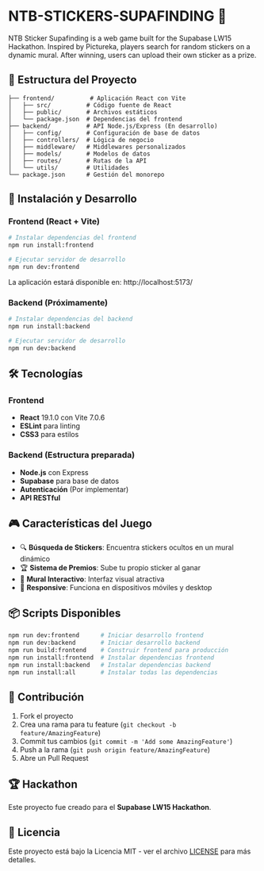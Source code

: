 # NTB-STICKERS-SUPAFINDING 🎨

NTB Sticker Supafinding is a web game built for the Supabase LW15 Hackathon. Inspired by Pictureka, players search for random stickers on a dynamic mural. After winning, users can upload their own sticker as a prize.

## 📁 Estructura del Proyecto

```
├── frontend/          # Aplicación React con Vite
│   ├── src/          # Código fuente de React
│   ├── public/       # Archivos estáticos
│   └── package.json  # Dependencias del frontend
├── backend/          # API Node.js/Express (En desarrollo)
│   ├── config/       # Configuración de base de datos
│   ├── controllers/  # Lógica de negocio
│   ├── middleware/   # Middlewares personalizados
│   ├── models/       # Modelos de datos
│   ├── routes/       # Rutas de la API
│   └── utils/        # Utilidades
└── package.json      # Gestión del monorepo
```

## 🚀 Instalación y Desarrollo

### Frontend (React + Vite)

```bash
# Instalar dependencias del frontend
npm run install:frontend

# Ejecutar servidor de desarrollo
npm run dev:frontend
```

La aplicación estará disponible en: http://localhost:5173/

### Backend (Próximamente)

```bash
# Instalar dependencias del backend
npm run install:backend

# Ejecutar servidor de desarrollo
npm run dev:backend
```

## 🛠️ Tecnologías

### Frontend
- **React** 19.1.0 con Vite 7.0.6
- **ESLint** para linting
- **CSS3** para estilos

### Backend (Estructura preparada)
- **Node.js** con Express
- **Supabase** para base de datos
- **Autenticación** (Por implementar)
- **API RESTful**

## 🎮 Características del Juego

- 🔍 **Búsqueda de Stickers**: Encuentra stickers ocultos en un mural dinámico
- 🏆 **Sistema de Premios**: Sube tu propio sticker al ganar
- 🎨 **Mural Interactivo**: Interfaz visual atractiva
- 📱 **Responsive**: Funciona en dispositivos móviles y desktop

## 📦 Scripts Disponibles

```bash
npm run dev:frontend      # Iniciar desarrollo frontend
npm run dev:backend       # Iniciar desarrollo backend
npm run build:frontend    # Construir frontend para producción
npm run install:frontend  # Instalar dependencias frontend
npm run install:backend   # Instalar dependencias backend
npm run install:all       # Instalar todas las dependencias
```

## 🤝 Contribución

1. Fork el proyecto
2. Crea una rama para tu feature (`git checkout -b feature/AmazingFeature`)
3. Commit tus cambios (`git commit -m 'Add some AmazingFeature'`)
4. Push a la rama (`git push origin feature/AmazingFeature`)
5. Abre un Pull Request

## 🏆 Hackathon

Este proyecto fue creado para el **Supabase LW15 Hackathon**.

## 📄 Licencia

Este proyecto está bajo la Licencia MIT - ver el archivo [LICENSE](LICENSE) para más detalles.

